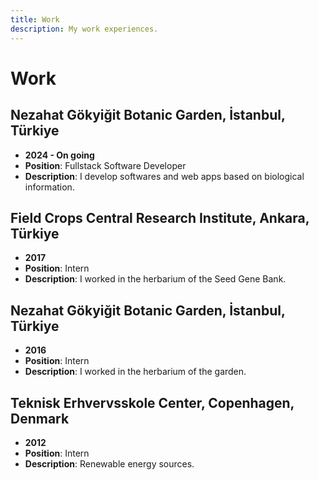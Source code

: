 ```yaml
---
title: Work
description: My work experiences.
---
```


# Work

## Nezahat Gökyiğit Botanic Garden, İstanbul, Türkiye
- **2024 - On going**
- **Position**: Fullstack Software Developer
- **Description**: I develop softwares and web apps based on biological information.

## Field Crops Central Research Institute, Ankara, Türkiye
- **2017**
- **Position**: Intern
- **Description**: I worked in the herbarium of the Seed Gene Bank.

## Nezahat Gökyiğit Botanic Garden, İstanbul, Türkiye
- **2016**
- **Position**: Intern
- **Description**: I worked in the herbarium of the garden.

## Teknisk Erhvervsskole Center, Copenhagen, Denmark
- **2012**
- **Position**: Intern
- **Description**: Renewable energy sources.
